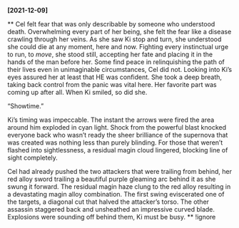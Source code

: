 **[2021-12-09]**

**
Cel felt fear that was only describable by someone who understood death. Overwhelming every part of her being, she felt the fear like a disease crawling through her veins. As she saw Ki stop and turn, she understood she could die at any moment, here and now. Fighting every instinctual urge to run, to *move*, she stood still, accepting her fate and placing it in the hands of the man before her. Some find peace in relinquishing the path of their lives even in unimaginable circumstances, Cel did not. Looking into Ki’s eyes assured her at least that HE was confident. She took a deep breath, taking back control from the panic was vital here. Her favorite part was coming up after all. When Ki smiled, so did she. 

“Showtime.”

Ki’s timing was impeccable. The instant the arrows were fired the area around him exploded in cyan light. Shock from the powerful blast knocked everyone back who wasn’t ready the sheer brilliance of the supernova that was created was nothing less than purely blinding. For those that weren’t flashed into sightlessness, a residual magin cloud lingered, blocking line of sight completely. 

Cel had already pushed the two attackers that were trailing from behind, her red alloy sword trailing a beautiful purple gleaming arc behind it as she swung it forward. The residual magin haze clung to the red alloy resulting in a devastating magin alloy combination. The first swing eviscerated one of the targets, a diagonal cut that halved the attacker’s torso. The other assassin staggered back and unsheathed an impressive curved blade. Explosions were sounding off behind them, Ki must be busy. 
**
!ignore